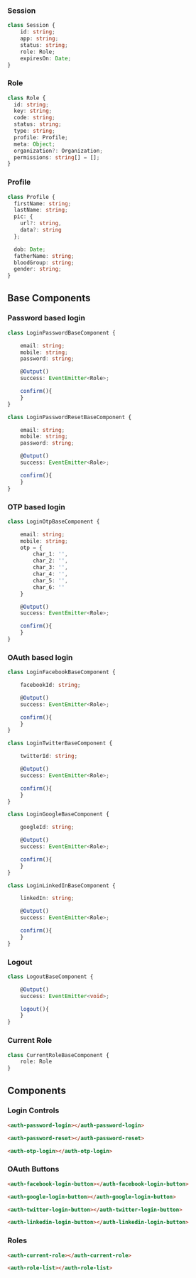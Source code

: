 

### Session 

```ts
class Session {
    id: string;
    app: string;
    status: string;
    role: Role;
    expiresOn: Date;
}
```

### Role 

```ts
class Role {
  id: string;
  key: string;
  code: string;
  status: string;
  type: string;
  profile: Profile;
  meta: Object;
  organization?: Organization;
  permissions: string[] = [];
}
```

### Profile
```ts
class Profile {
  firstName: string;
  lastName: string;
  pic: {
    url?: string,
    data?: string
  };

  dob: Date;
  fatherName: string;
  bloodGroup: string;
  gender: string;
}
```

## Base Components

### Password based login
```ts
class LoginPasswordBaseComponent {

    email: string;
    mobile: string;
    password: string;

    @Output()
    success: EventEmitter<Role>;

    confirm(){
    }
}
```

```ts
class LoginPasswordResetBaseComponent {

    email: string;
    mobile: string;
    password: string;

    @Output()
    success: EventEmitter<Role>;

    confirm(){
    }
}
```

### OTP based login
```ts
class LoginOtpBaseComponent {

    email: string;
    mobile: string;
    otp = {
        char_1: '',
        char_2: '',
        char_3: '',
        char_4: '',
        char_5: '',
        char_6: ''
    }

    @Output()
    success: EventEmitter<Role>;

    confirm(){
    }
}
```

### OAuth based login
```ts
class LoginFacebookBaseComponent {

    facebookId: string;

    @Output()
    success: EventEmitter<Role>;

    confirm(){
    }
}
```

```ts
class LoginTwitterBaseComponent {

    twitterId: string;

    @Output()
    success: EventEmitter<Role>;

    confirm(){
    }
}
```

```ts
class LoginGoogleBaseComponent {

    googleId: string;

    @Output()
    success: EventEmitter<Role>;

    confirm(){
    }
}
```

```ts
class LoginLinkedInBaseComponent {

    linkedIn: string;

    @Output()
    success: EventEmitter<Role>;

    confirm(){
    }
}
```

### Logout
```ts
class LogoutBaseComponent {

    @Output()
    success: EventEmitter<void>;

    logout(){
    }
}
```


### Current Role
```ts
class CurrentRoleBaseComponent {
    role: Role
}
```

## Components

### Login Controls

```html
<auth-password-login></auth-password-login>
```

```html
<auth-password-reset></auth-password-reset>
```

```html
<auth-otp-login></auth-otp-login>
```

### OAuth Buttons

```html
<auth-facebook-login-button></auth-facebook-login-button>
```

```html
<auth-google-login-button></auth-google-login-button>
```

```html
<auth-twitter-login-button></auth-twitter-login-button>
```

```html
<auth-linkedin-login-button></auth-linkedin-login-button>
```

### Roles



```html
<auth-current-role></auth-current-role>
```

```html
<auth-role-list></auth-role-list>
```
